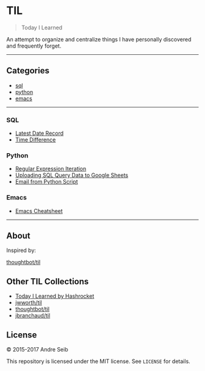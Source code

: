 # TIL

> Today I Learned

An attempt to organize and centralize things I have personally discovered and frequently forget.


---

## Categories

* [sql](#sql)
* [python](#python)
* [emacs](#emacs)


---

### SQL

- [Latest Date Record](sql/latest-date-record.md)
- [Time Difference](sql/time-difference.md)

### Python

- [Regular Expression Iteration](python/regular-expression-match.md)
- [Uploading SQL Query Data to Google Sheets](python/uploading-MSSQL-data-to-Google-sheets.md)
- [Email from Python Script](python/email-from-python.md)

### Emacs

- [Emacs Cheatsheet](emacs/emacscheatsheet.md)

---

## About

Inspired by:

[thoughtbot/til](https://github.com/thoughtbot/til)

## Other TIL Collections

* [Today I Learned by Hashrocket](https://til.hashrocket.com)
* [jwworth/til](https://github.com/jwworth/til)
* [thoughtbot/til](https://github.com/thoughtbot/til)
* [jbranchaud/til](https://github.com/jbranchaud/til)

## License

&copy; 2015-2017 Andre Seib

This repository is licensed under the MIT license. See `LICENSE` for
details.
